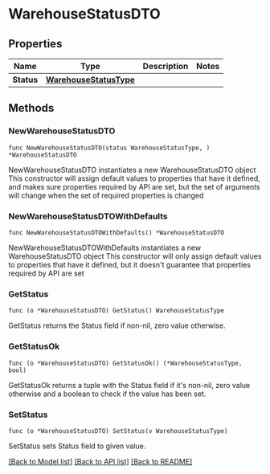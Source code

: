 # WarehouseStatusDTO

## Properties

Name | Type | Description | Notes
------------ | ------------- | ------------- | -------------
**Status** | [**WarehouseStatusType**](WarehouseStatusType.md) |  | 

## Methods

### NewWarehouseStatusDTO

`func NewWarehouseStatusDTO(status WarehouseStatusType, ) *WarehouseStatusDTO`

NewWarehouseStatusDTO instantiates a new WarehouseStatusDTO object
This constructor will assign default values to properties that have it defined,
and makes sure properties required by API are set, but the set of arguments
will change when the set of required properties is changed

### NewWarehouseStatusDTOWithDefaults

`func NewWarehouseStatusDTOWithDefaults() *WarehouseStatusDTO`

NewWarehouseStatusDTOWithDefaults instantiates a new WarehouseStatusDTO object
This constructor will only assign default values to properties that have it defined,
but it doesn't guarantee that properties required by API are set

### GetStatus

`func (o *WarehouseStatusDTO) GetStatus() WarehouseStatusType`

GetStatus returns the Status field if non-nil, zero value otherwise.

### GetStatusOk

`func (o *WarehouseStatusDTO) GetStatusOk() (*WarehouseStatusType, bool)`

GetStatusOk returns a tuple with the Status field if it's non-nil, zero value otherwise
and a boolean to check if the value has been set.

### SetStatus

`func (o *WarehouseStatusDTO) SetStatus(v WarehouseStatusType)`

SetStatus sets Status field to given value.



[[Back to Model list]](../README.md#documentation-for-models) [[Back to API list]](../README.md#documentation-for-api-endpoints) [[Back to README]](../README.md)


